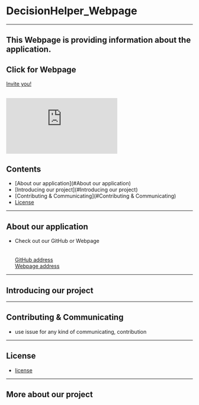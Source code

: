 # DecisionHelper_Webpage
----
This Webpage is providing information about the application.
----
## Click for Webpage
[Invite you!](https://hanyang-erica-oss-dev-2020-undecided.github.io/DecisionHelper_Webpage/theme/index.html)

![images//Users/hongil/desktop/undecided_webpage.png](https://hanyang-erica-oss-dev-2020-undecided.github.io/DecisionHelper_Webpage/theme/index.html)
----
## Contents
* [About our application](#About our application)
* [Introducing our project](#Introducing our project)
* [Contributing & Communicating](#Contributing & Communicating)
* [License](#license)
----
## About our application
* Check out our GitHub or Webpage<br></br>
<br>[GitHub address](https://github.com/sonhl0723/Decision-Helper.git)</br>
[Webpage address](https://hanyang-erica-oss-dev-2020-undecided.github.io/DecisionHelper_Webpage/theme/index.html)
----
## Introducing our project

----
## Contributing & Communicating
* use issue for any kind of communicating, contribution
----
## License
* [license](https://github.com/Hanyang-Erica-Oss-dev-2020-Undecided/DecisionHelper_Webpage/blob/develop/license.txt)
----
## More about our project

